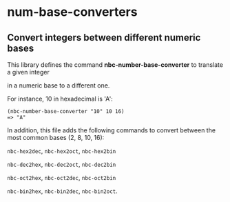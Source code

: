 # num-base-converters
## Convert integers between different numeric bases

This library defines the command **nbc-number-base-converter** to
translate a given integer

in a numeric base to a different one.

For instance, 10 in hexadecimal is 'A':

    (nbc-number-base-converter "10" 10 16)
    => "A"

In addition, this file adds the following commands to convert
between the most common bases (2, 8, 10, 16):

`nbc-hex2dec`, `nbc-hex2oct`, `nbc-hex2bin`

`nbc-dec2hex`, `nbc-dec2oct`, `nbc-dec2bin`

`nbc-oct2hex`, `nbc-oct2dec`, `nbc-oct2bin`

`nbc-bin2hex`, `nbc-bin2dec`, `nbc-bin2oct`.
